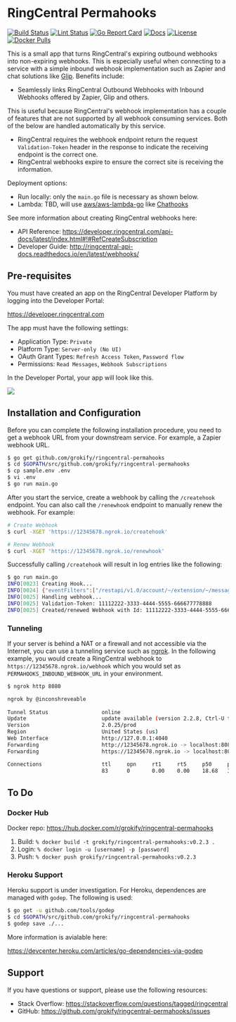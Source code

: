 # RingCentral Permahooks

[![Build Status][build-status-svg]][build-status-url]
[![Lint Status][lint-status-svg]][lint-status-url]
[![Go Report Card][goreport-svg]][goreport-url]
[![Docs][docs-godoc-svg]][docs-godoc-url]
[![License][license-svg]][license-url]
[![Docker Pulls][docker-hub-svg]][docker-hub-url]

This is a small app that turns RingCentral's expiring outbound webhooks into non-expiring webhooks. This is especially useful when connecting to a service with a simple inbound webhook implementation such as Zapier and chat solutions like [Glip](https://glip.com). Benefits include:

* Seamlessly links RingCentral Outbound Webhooks with Inbound Webhooks offered by Zapier, Glip and others.

This is useful because RingCentral's webhook implementation has a couple of features that are not supported by all webhook consuming services. Both of the below are handled automatically by this service.

* RingCentral requires the webhook endpoint return the request `Validation-Token` header in the response to indicate the receiving endpoint is the correct one.
* RingCentral webhooks expire to ensure the correct site is receiving the information.

Deployment options:

* Run locally: only the `main.go` file is necessary as shown below.
* Lambda: TBD, will use [aws/aws-lambda-go](https://github.com/aws/aws-lambda-go) like [Chathooks](https://github.com/grokify/chathooks)

See more information about creating RingCentral webhooks here:

* API Reference: https://developer.ringcentral.com/api-docs/latest/index.html#!#RefCreateSubscription
* Developer Guide: http://ringcentral-api-docs.readthedocs.io/en/latest/webhooks/

## Pre-requisites

You must have created an app on the RingCentral Developer Platform by logging into the Developer Portal:

https://developer.ringcentral.com

The app must have the following settings:

* Application Type: `Private`
* Platform Type: `Server-only (No UI)`
* OAuth Grant Types: `Refresh Access Token`, `Password flow`
* Permissions: `Read Messages`, `Webhook Subscriptions`

In the Developer Portal, your app will look like this.

![](docs/images/ringcentral-permahooks_app_configuration.png "")

## Installation and Configuration

Before you can complete the following installation procedure, you need to get a webhook URL from your downstream service. For example, a Zapier webhook URL.

```bash
$ go get github.com/grokify/ringcentral-permahooks
$ cd $GOPATH/src/github.com/grokify/ringcentral-permahooks
$ cp sample.env .env
$ vi .env
$ go run main.go
```

After you start the service, create a webhook by calling the `/createhook` endpoint. You can also call the `/renewhook` endpoint to manually renew the webhook. For example:

```bash
# Create Webhook
$ curl -XGET 'https://12345678.ngrok.io/createhook'

# Renew Webhook
$ curl -XGET 'https://12345678.ngrok.io/renewhook'
```

Successfully calling `/createhook` will result in log entries like the following:

```bash
$ go run main.go 
INFO[0023] Creating Hook...                             
INFO[0024] {"eventFilters":["/restapi/v1.0/account/~/extension/~/message-store/instant?type=SMS","/restapi/v1.0/subscription/~?threshold=86400\u0026interval=3600"],"deliveryMode":{"transportType":"WebHook","address":"https://12345678.ngrok.io/webhook"},"expiresIn":604800} 
INFO[0025] Handling webhook...                          
INFO[0025] Validation-Token: 11112222-3333-4444-5555-666677778888 
INFO[0025] Created/renewed Webhook with Id: 11112222-3333-4444-5555-666677778888
```

### Tunneling

If your server is behind a NAT or a firewall and not accessible via the Internet, you can use a tunneling service such as [ngrok](https://ngrok.com/). In the following example, you would create a RingCentral webhook to `https://12345678.ngrok.io/webhook` which you would set as `PERMAHOOKS_INBOUND_WEBHOOK_URL` in your environment.

```bash
$ ngrok http 8080

ngrok by @inconshreveable                                                                             (Ctrl+C to quit)
                                                                                                                      
Tunnel Status                 online                                         
Update                        update available (version 2.2.8, Ctrl-U to update)
Version                       2.0.25/prod                              
Region                        United States (us)                            
Web Interface                 http://127.0.0.1:4040                            
Forwarding                    http://12345678.ngrok.io -> localhost:8080       
Forwarding                    https://12345678.ngrok.io -> localhost:8080

Connections                   ttl     opn     rt1     rt5     p50     p90
                              83      0       0.00    0.00    18.68   301.08
```

## To Do

### Docker Hub

Docker repo: https://hub.docker.com/r/grokify/ringcentral-permahooks

1. Build: `% docker build -t grokify/ringcentral-permahooks:v0.2.3 .`
1. Login: `% docker login -u [username] -p [password]`
1. Push: `% docker push grokify/ringcentral-permahooks:v0.2.3`

### Heroku Support

Heroku support is under investigation. For Heroku, dependences are managed with `godep`. The following is used:

```bash
$ go get -u github.com/tools/godep
$ cd $GOPATH/src/github.com/grokify/ringcentral-permahooks
$ godep save ./...
```

More information is avialable here:

https://devcenter.heroku.com/articles/go-dependencies-via-godep

## Support

If you have questions or support, please use the following resources:

* Stack Overflow: https://stackoverflow.com/questions/tagged/ringcentral
* GitHub: https://github.com/grokify/ringcentral-permahooks/issues

 [build-status-svg]: https://github.com/grokify/ringcentral-permahooks/workflows/test/badge.svg
 [build-status-url]: https://github.com/grokify/ringcentral-permahooks/actions/workflows/test.yaml
 [lint-status-svg]: https://github.com/grokify/ringcentral-permahooks/workflows/lint/badge.svg
 [lint-status-url]: https://github.com/grokify/ringcentral-permahooks/actions/workflows/lint.yaml
 [goreport-svg]: https://goreportcard.com/badge/github.com/grokify/ringcentral-permahooks
 [goreport-url]: https://goreportcard.com/report/github.com/grokify/ringcentral-permahooks
 [docs-godoc-svg]: https://pkg.go.dev/badge/github.com/grokify/ringcentral-permahooks
 [docs-godoc-url]: https://pkg.go.dev/github.com/grokify/ringcentral-permahooks
 [license-svg]: https://img.shields.io/badge/license-MIT-blue.svg
 [license-url]: https://github.com/grokify/ringcentral-permahooks/blob/master/LICENSE.md
 [docker-hub-svg]: https://img.shields.io/docker/pulls/grokify/ringcentral-permahooks?logo=docker&label=docker%20pulls%20%2F%20ringcentral-permahooks
 [docker-hub-url]: https://hub.docker.com/r/grokify/ringcentral-permahooks
